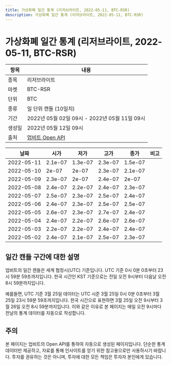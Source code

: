 ```yaml
---
title: 가상화폐 일간 통계 (리저브라이트, 2022-05-11, BTC-RSR)
description: 가상화폐 일간 통계 (리저브라이트, 2022-05-11, BTC-RSR)
---
```



가상화폐 일간 통계 (리저브라이트, 2022-05-11, BTC-RSR)
===

|항목|내용|
|--|--|
|종목|리저브라이트|
|마켓|BTC-RSR|
|단위|BTC|
|종류|일 단위 캔들 (10일치)|
|기간|2022년 05월 02일 09시 - 2022년 05월 11일 09시|
|생성일|2022년 05월 12일 09시|
|출처|[업비트 Open API](https://docs.upbit.com)|


|날짜|시가|저가|고가|종가|비고|
|--|--|--|--|--|--|
|2022-05-11|2.1e-07|1.3e-07|2.3e-07|1.5e-07|    |
|2022-05-10|2e-07|2e-07|2.3e-07|2.1e-07|    |
|2022-05-09|2.3e-07|2e-07|2.4e-07|2e-07|    |
|2022-05-08|2.4e-07|2.2e-07|2.4e-07|2.3e-07|    |
|2022-05-07|2.5e-07|2.3e-07|2.5e-07|2.4e-07|    |
|2022-05-06|2.4e-07|2.3e-07|2.5e-07|2.5e-07|    |
|2022-05-05|2.6e-07|2.3e-07|2.7e-07|2.4e-07|    |
|2022-05-04|2.4e-07|2.2e-07|2.6e-07|2.6e-07|    |
|2022-05-03|2.2e-07|2.2e-07|2.4e-07|2.4e-07|    |
|2022-05-02|2.4e-07|2.1e-07|2.5e-07|2.3e-07|    |


일간 캔들 구간에 대한 설명
---


업비트의 일간 캔들은 세계 협정시(UTC) 기준입니다. 
UTC 기준 0시 0분 0초부터 23시 59분 59초까지입니다. 
한국 시간인 KST 기준으로는 전일 오전 9시부터 다음날 오전 8시 59분까지입니다. 


예를들면, UTC 기준 3월 25일 데이터는 UTC 시준 3월 25일 0시 0분 0초부터 3월 25일 23시 59분 59초까지입니다. 
한국 시간으로 표현하면 3월 25일 오전 9시부터 3월 26일 오전 8시 59분까지입니다. 
이와 같은 이유로 본 페이지는 매일 오전 9시마다 전날의 통계 데이터를 자동으로 작성합니다. 


주의
---


본 페이지는 업비트의 Open API를 통하여 자동으로 생성된 페이지입니다. 
단순한 통계 데이터만 제공하고, 자료를 통해 인사이트를 얻기 위한 참고용으로만 사용하시기 바랍니다. 
투자를 권유하는 것은 아니며, 투자에 대한 모든 책임은 투자자 본인에게 있습니다. 

